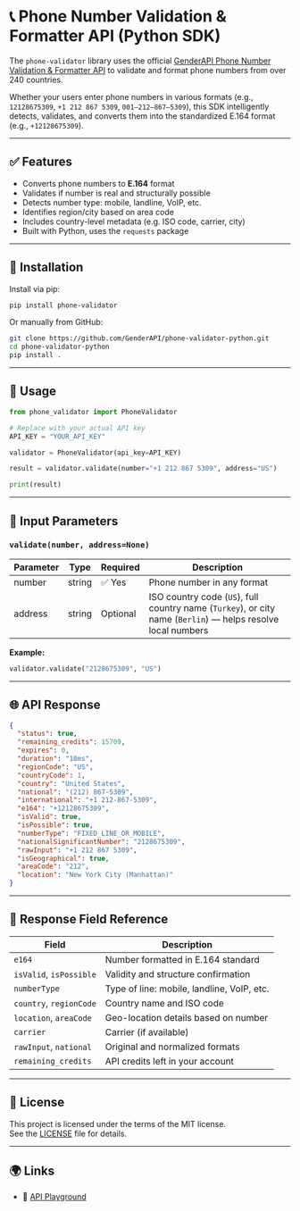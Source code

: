 # 📞 Phone Number Validation & Formatter API (Python SDK)

The `phone-validator` library uses the official [GenderAPI Phone Number Validation & Formatter API](https://genderapi.io) to validate and format phone numbers from over 240 countries.

Whether your users enter phone numbers in various formats (e.g., `12128675309`, `+1 212 867 5309`, `001–212–867–5309`), this SDK intelligently detects, validates, and converts them into the standardized E.164 format (e.g., `+12128675309`).

---

## ✅ Features

- Converts phone numbers to **E.164** format  
- Validates if number is real and structurally possible  
- Detects number type: mobile, landline, VoIP, etc.  
- Identifies region/city based on area code  
- Includes country-level metadata (e.g. ISO code, carrier, city)  
- Built with Python, uses the `requests` package  

---

## 🔧 Installation

Install via pip:

```bash
pip install phone-validator
```

Or manually from GitHub:

```bash
git clone https://github.com/GenderAPI/phone-validator-python.git
cd phone-validator-python
pip install .
```

---

## 🚀 Usage

```python
from phone_validator import PhoneValidator

# Replace with your actual API key
API_KEY = "YOUR_API_KEY"

validator = PhoneValidator(api_key=API_KEY)

result = validator.validate(number="+1 212 867 5309", address="US")

print(result)
```

---

## 🧾 Input Parameters

### `validate(number, address=None)`

| Parameter | Type   | Required | Description                                                                 |
|-----------|--------|----------|-----------------------------------------------------------------------------|
| number    | string | ✅ Yes   | Phone number in any format                                                  |
| address   | string | Optional | ISO country code (`US`), full country name (`Turkey`), or city name (`Berlin`) — helps resolve local numbers |

**Example:**

```python
validator.validate("2128675309", "US")
```

---

## 🌐 API Response

```json
{
  "status": true,
  "remaining_credits": 15709,
  "expires": 0,
  "duration": "18ms",
  "regionCode": "US",
  "countryCode": 1,
  "country": "United States",
  "national": "(212) 867-5309",
  "international": "+1 212-867-5309",
  "e164": "+12128675309",
  "isValid": true,
  "isPossible": true,
  "numberType": "FIXED_LINE_OR_MOBILE",
  "nationalSignificantNumber": "2128675309",
  "rawInput": "+1 212 867 5309",
  "isGeographical": true,
  "areaCode": "212",
  "location": "New York City (Manhattan)"
}
```

---

## 📘 Response Field Reference

| Field                      | Description                                              |
|---------------------------|----------------------------------------------------------|
| `e164`                    | Number formatted in E.164 standard                       |
| `isValid`, `isPossible`   | Validity and structure confirmation                      |
| `numberType`              | Type of line: mobile, landline, VoIP, etc.              |
| `country`, `regionCode`   | Country name and ISO code                                |
| `location`, `areaCode`    | Geo-location details based on number                    |
| `carrier`                 | Carrier (if available)                                   |
| `rawInput`, `national`    | Original and normalized formats                          |
| `remaining_credits`       | API credits left in your account                         |

---

## 📄 License

This project is licensed under the terms of the MIT license.  
See the [LICENSE](./LICENSE) file for details.

---

## 🌍 Links

- 🧪 [API Playground](https://www.genderapi.io/docs-phone-validation-formatter-api)
